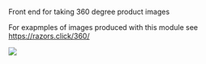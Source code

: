 Front end for taking 360 degree product images

For exapmples of images produced with this module see <a href="https://razors.click/360/">https://razors.click/360/</a>

<img src="https://razors.click/360/comfort/comfort.gif">
